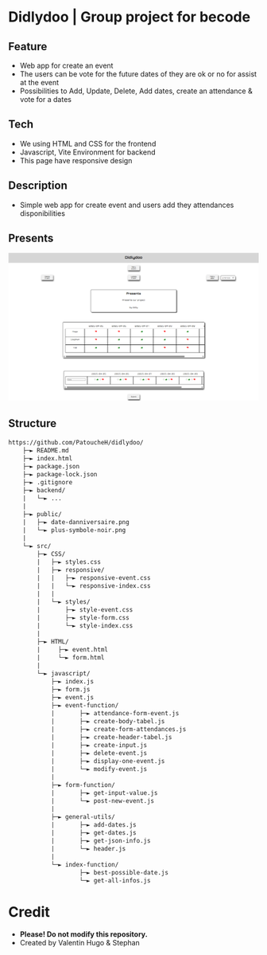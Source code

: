 # Didlydoo | Group project for becode

## Feature
- Web app for create an event
- The users can be vote for the future dates of they are ok or no for assist at the event
- Possibilities to Add, Update, Delete, Add dates, create an attendance & vote for a dates

## Tech
- We using HTML and CSS for the frontend
- Javascript, Vite Environment for backend
- This page have responsive design

## Description
- Simple web app for create event and users add they attendances disponibilities

## Presents
![Presents ou projects](public/present.png)

## Structure
```
https://github.com/PatoucheH/didlydoo/
    ├─► README.md
    ├─► index.html
    ├─► package.json
    ├─► package-lock.json
    ├─► .gitignore
    ├─► backend/
    |   └─► ...
    |
    ├─► public/
    |   ├─► date-danniversaire.png
    |   └─► plus-symbole-noir.png
    |
    └─► src/
        ├─► CSS/
        |   ├─► styles.css
        |   ├─► responsive/
        |   |   ├─► responsive-event.css
        |   |   └─► responsive-index.css
        |   |
        |   └─► styles/
        |       ├─► style-event.css
        |       ├─► style-form.css
        |       └─► style-index.css
        |
        ├─► HTML/
        |     ├─► event.html
        |     └─► form.html
        |
        └─► javascript/
            ├─► index.js
            ├─► form.js
            ├─► event.js
            ├─► event-function/
            |       ├─► attendance-form-event.js
            |       ├─► create-body-tabel.js
            |       ├─► create-form-attendances.js
            |       ├─► create-header-tabel.js
            |       ├─► create-input.js
            |       ├─► delete-event.js
            |       ├─► display-one-event.js
            |       └─► modify-event.js
            |
            ├─► form-function/
            |       ├─► get-input-value.js
            |       └─► post-new-event.js
            |
            ├─► general-utils/
            |       ├─► add-dates.js
            |       ├─► get-dates.js
            |       ├─► get-json-info.js
            |       └─► header.js
            |
            └─► index-function/
                    ├─► best-possible-date.js
                    └─► get-all-infos.js

```

# Credit
- **Please! Do not modify this repository.**
- Created by Valentin Hugo & Stephan

